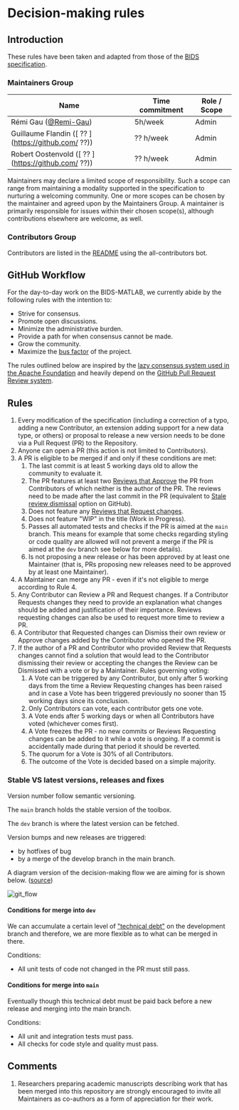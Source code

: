 # Decision-making rules

## Introduction

These rules have been taken and adapted from those of the
[BIDS specification](https://github.com/bids-standard/bids-specification/blob/master/DECISION-MAKING.md).

### Maintainers Group

| Name                                                | Time commitment | Role / Scope |
| --------------------------------------------------- | --------------- | ------------ |
| Rémi Gau ([@Remi-Gau](https://github.com/Remi-Gau)) | 5h/week         | Admin        |
| Guillaume Flandin ([ ?? ](https://github.com/ ??))  | ?? h/week       | Admin        |
| Robert Oostenvold ([ ?? ](https://github.com/ ??))  | ?? h/week       | Admin        |

Maintainers may declare a limited scope of responsibility. Such a scope can
range from maintaining a modality supported in the specification to nurturing a
welcoming community. One or more scopes can be chosen by the maintainer and
agreed upon by the Maintainers Group. A maintainer is primarily responsible for
issues within their chosen scope(s), although contributions elsewhere are
welcome, as well.

### Contributors Group

Contributors are listed in the [README](./README.md#contributors) using the
all-contributors bot.

## GitHub Workflow

For the day-to-day work on the BIDS-MATLAB, we currently abide by the following
rules with the intention to:

- Strive for consensus.
- Promote open discussions.
- Minimize the administrative burden.
- Provide a path for when consensus cannot be made.
- Grow the community.
- Maximize the [bus factor](https://en.wikipedia.org/wiki/Bus_factor) of the
  project.

The rules outlined below are inspired by the
[lazy consensus system used in the Apache Foundation](https://www.apache.org/foundation/voting.html)
and heavily depend on the
[GitHub Pull Request Review system](https://help.github.com/articles/about-pull-requests/).


## Rules

1. Every modification of the specification (including a correction of a typo,
   adding a new Contributor, an extension adding support for a new data type, or
   others) or proposal to release a new version needs to be done via a Pull
   Request (PR) to the Repository.
1. Anyone can open a PR (this action is not limited to Contributors).
1. A PR is eligible to be merged if and only if these conditions are met:
   1. The last commit is at least 5 working days old to allow the community to
      evaluate it.
   1. The PR features at least two
      [Reviews that Approve](https://help.github.com/articles/about-pull-request-reviews/#about-pull-request-reviews)
      the PR from Contributors of which neither is the author of the PR. The
      reviews need to be made after the last commit in the PR (equivalent to
      [Stale review dismissal](https://help.github.com/articles/enabling-required-reviews-for-pull-requests/)
      option on GitHub).
   1. Does not feature any
      [Reviews that Request changes](https://help.github.com/articles/about-required-reviews-for-pull-requests/).
   1. Does not feature "WIP" in the title (Work in Progress).
   1. Passes all automated tests and checks if the PR is aimed at the `main` branch. This means for example that some checks regarding styling or code quality are allowed will not prevent a merge if the PR is aimed at the `dev` branch see below for more details).
   1. Is not proposing a new release or has been approved by at least one
      Maintainer (that is, PRs proposing new releases need to be approved by at
      least one Maintainer).
1. A Maintainer can merge any PR - even if it's not eligible to merge according
   to Rule 4.
1. Any Contributor can Review a PR and Request changes. If a Contributor
   Requests changes they need to provide an explanation what changes should be
   added and justification of their importance. Reviews requesting changes can
   also be used to request more time to review a PR.
1. A Contributor that Requested changes can Dismiss their own review or Approve
   changes added by the Contributor who opened the PR.
1. If the author of a PR and Contributor who provided Review that Requests
   changes cannot find a solution that would lead to the Contributor dismissing
   their review or accepting the changes the Review can be Dismissed with a vote
   or by a Maintainer. Rules governing voting:
   1. A Vote can be triggered by any Contributor, but only after 5 working days
      from the time a Review Requesting changes has been raised and in case a
      Vote has been triggered previously no sooner than 15 working days since
      its conclusion.
   1. Only Contributors can vote, each contributor gets one vote.
   1. A Vote ends after 5 working days or when all Contributors have voted
      (whichever comes first).
   1. A Vote freezes the PR - no new commits or Reviews Requesting changes can
      be added to it while a vote is ongoing. If a commit is accidentally made
      during that period it should be reverted.
   1. The quorum for a Vote is 30% of all Contributors.
   1. The outcome of the Vote is decided based on a simple majority.

### Stable VS latest versions, releases and fixes

Version number follow semantic versioning. 

<!-- add link -->

The `main` branch holds the stable version of the toolbox.

The `dev` branch is where the latest version can be fetched.

Version bumps and new releases are triggered:
- by hotfixes of bug 
- by a merge of the develop branch in the main branch.

A diagram version of the decision-making flow we are aiming for is shown below. ([source](https://blog.axosoft.com/gitflow/))

![git_flow](commenting_images/gitflow_diagram.png "gitflow_diagram")

#### Conditions for merge into `dev`

We can accumulate a certain level of ["technical debt"](https://en.wikipedia.org/wiki/Technical_debt) on the development branch and therefore, we are more flexible as to what can be merged in there.

Conditions:

- All unit tests of code not changed in the PR must still pass.

<!-- that feels bit tautological -->

#### Conditions for merge into `main`

Eventually though this technical debt must be paid back before a new release and merging into the main branch.

Conditions: 
- All unit and integration tests must pass.
- All checks for code style and quality must pass.

## Comments

1. Researchers preparing academic manuscripts describing work that has been
   merged into this repository are strongly encouraged to invite all Maintainers
   as co-authors as a form of appreciation for their work.

<!-- 1. PRs MUST be merged using the "Create a merge commit" option in GitHub (by using
   the "merge pull request" option). This is necessary for our automatic
   changelog generator to do its work reliably. See the [GitHub help page](https://help.github.com/en/articles/about-merge-methods-on-github)
   for information on merge methods. See the changelog generator implementation
   in our [circleci configuration file](./.circleci/config.yml). -->
